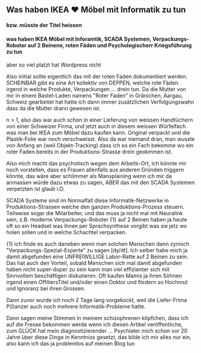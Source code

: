 ## Was haben IKEA ♥ Möbel mit Informatik zu tun
#### bzw. müsste der Titel heissen
#### was haben IKEA Möbel mit Inforamtik, SCADA Systemen, Verpackungs-Roboter auf 2 Beinene, roten Fäden und Psychologischerr Kriegsführung zu tun
aber so viel platzt hat Wordpress nicht

Also initial sollte eigentlich das mit der roten Faden dokumentiert werden. SCHEINBAR gibt es eine Art kollektiv von DEPPEN, welche rote Fäden irgend in welche Produkte, Verpackungen ... drein tun. Da die Mutter von mir in einem Bastel-Laden namens "Roter Faden" in Gränichen, Aargau, Schweiz gearbeitet hat hatte ich dann immer zusätzlichen Verfolgungswahn dass da die Mutter drann gewesen ist.

n > 1, also das war auch schon in einer Lieferung von weissen Handtüchern von einer Schweizer Firma, und jetzt auch in diesem weissen Würfelfach was man bei IKEA zum Möbel dazu kaufen kann. Original verpackt und die Plastik-Folie war noch verschweisst. Also da war niemand dran, man wusste von Anfang an (weil Objekt-Tracking) dass ich so ein Fach bekomme wo ein roter Faden bereits in der Produktions-Strasse drein geokmmen ist.

Also mich macht das psychotisch wegen dem Arbeits-Ort, ich könnte mir noch vorstellen, dass es Frauen allenfalls aus anderen Gründen triggern könnte, das wäre aber schlimmer als Mansplaining wenn ich mir da anmassen würde dazu etwas zu sagen, ABER das mit den SCADA Systemen verpetzten ist glaub i.O.

SCADA Systeme sind im Normalfall diese Informatik-Netzwerke in Produktions-Strassen welche den ganzen Produktions-Prozess steuern. Teilweise sogar die Mitarbeiter, und das muss ja nicht mal mit Neuralink sein, z.B. moderne Verpackungs-Roboter {1} auf 2 Beinen haben ja heute oft so ein Headset was ihnen per Sprachsynthese vorgibt was sie jetz wo holen sollen und in welche Schachtel verpacken.
 
{1} ich finde es auch daneben wenn man solchen Menschen dann zynisch "Verpackungs-Spezial-Experte" zu sagen [dy/dt]. Ich selber habe mich ja damit abgefunden eine UNFREIWILLIGE Labor-Ratte auf 2 Beinen zu sein. Das hat auch den Vorteil, sobald Menschen sich mal damit abgefunden haben nicht super-duper zu sein kann man viel effizienter sich mit Sinnvollem beschäftigen diskutieren. Oft kaufen Mamis ja ihren Söhnen irgend einen OffitiersTitel und/oder einen Doktor und fördern so Hochmut und Ignoranz bei ihren Grossen. 

Dann zuvor wurde ich noch 2 Tage lang vorgekockt, weil die Liefer-Frima P(l)anzer auch noch mehrere Informatik-Probleme hatte.

Dann sagen meine Stimmen in meinem schizophrenen köpfchen, dass ich auf die Fresse bekommen werde wenn ich diesen Artikel veröffentliche, zum GLÜCK hat mein diagnostizierender ... Psychiater mich schon vor 20 Jahre über diese Dinge in Kenntniss gesetzt, das bilde ich mir alles nur ein, also kann ich das ja problemlos auf meinen Blog tun
